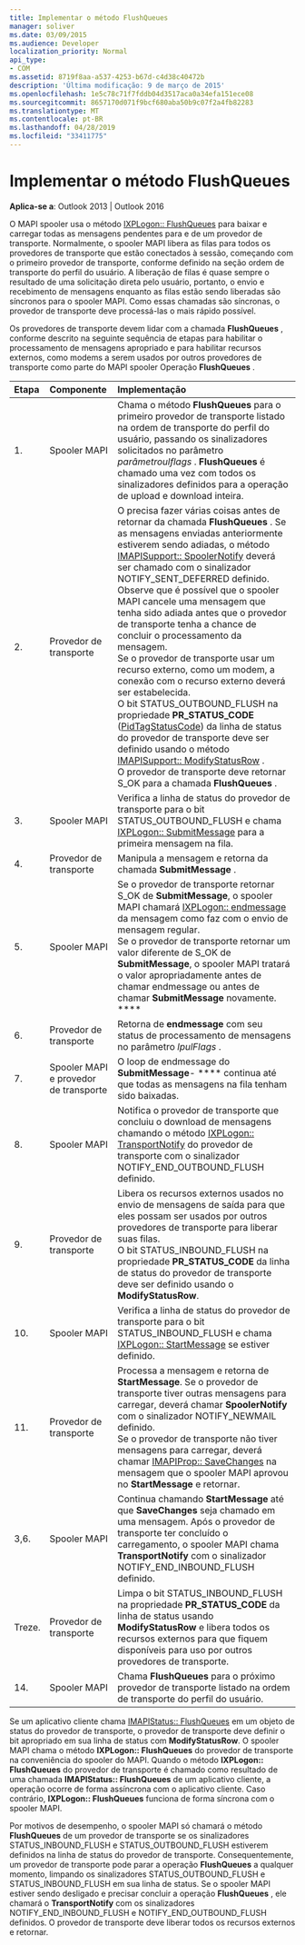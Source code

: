 ```yaml
---
title: Implementar o método FlushQueues
manager: soliver
ms.date: 03/09/2015
ms.audience: Developer
localization_priority: Normal
api_type:
- COM
ms.assetid: 8719f8aa-a537-4253-b67d-c4d38c40472b
description: 'Última modificação: 9 de março de 2015'
ms.openlocfilehash: 1e5c78c71f7fddb04d3517aca0a34efa151ece08
ms.sourcegitcommit: 8657170d071f9bcf680aba50b9c07f2a4fb82283
ms.translationtype: MT
ms.contentlocale: pt-BR
ms.lasthandoff: 04/28/2019
ms.locfileid: "33411775"
---
```

# <a name="implementing-the-flushqueues-method"></a>Implementar o método FlushQueues

  
  
**Aplica-se a**: Outlook 2013 | Outlook 2016 
  
O MAPI spooler usa o método [IXPLogon:: FlushQueues](ixplogon-flushqueues.md) para baixar e carregar todas as mensagens pendentes para e de um provedor de transporte. Normalmente, o spooler MAPI libera as filas para todos os provedores de transporte que estão conectados à sessão, começando com o primeiro provedor de transporte, conforme definido na seção ordem de transporte do perfil do usuário. A liberação de filas é quase sempre o resultado de uma solicitação direta pelo usuário, portanto, o envio e recebimento de mensagens enquanto as filas estão sendo liberadas são síncronos para o spooler MAPI. Como essas chamadas são síncronas, o provedor de transporte deve processá-las o mais rápido possível. 
  
Os provedores de transporte devem lidar com a chamada **FlushQueues** , conforme descrito na seguinte sequência de etapas para habilitar o processamento de mensagens apropriado e para habilitar recursos externos, como modems a serem usados por outros provedores de transporte como parte do MAPI spooler Operação **FlushQueues** . 
  
|**Etapa**|**Componente**|**Implementação**|
|:-----|:-----|:-----|
|1.  <br/> |Spooler MAPI  <br/> |Chama o método **FlushQueues** para o primeiro provedor de transporte listado na ordem de transporte do perfil do usuário, passando os sinalizadores solicitados no parâmetro _parâmetroulflags_ . **FlushQueues** é chamado uma vez com todos os sinalizadores definidos para a operação de upload e download inteira.  <br/> |
|2.  <br/> |Provedor de transporte  <br/> |O precisa fazer várias coisas antes de retornar da chamada **FlushQueues** . Se as mensagens enviadas anteriormente estiverem sendo adiadas, o método [IMAPISupport:: SpoolerNotify](imapisupport-spoolernotify.md) deverá ser chamado com o sinalizador NOTIFY_SENT_DEFERRED definido. Observe que é possível que o spooler MAPI cancele uma mensagem que tenha sido adiada antes que o provedor de transporte tenha a chance de concluir o processamento da mensagem.  <br/> Se o provedor de transporte usar um recurso externo, como um modem, a conexão com o recurso externo deverá ser estabelecida.  <br/> O bit STATUS_OUTBOUND_FLUSH na propriedade **PR_STATUS_CODE** ([PidTagStatusCode](pidtagstatuscode-canonical-property.md)) da linha de status do provedor de transporte deve ser definido usando o método [IMAPISupport:: ModifyStatusRow](imapisupport-modifystatusrow.md) .  <br/> O provedor de transporte deve retornar S_OK para a chamada **FlushQueues** .  <br/> |
|3.  <br/> |Spooler MAPI  <br/> |Verifica a linha de status do provedor de transporte para o bit STATUS_OUTBOUND_FLUSH e chama [IXPLogon:: SubmitMessage](ixplogon-submitmessage.md) para a primeira mensagem na fila.  <br/> |
|4.  <br/> |Provedor de transporte  <br/> |Manipula a mensagem e retorna da chamada **SubmitMessage** .  <br/> |
|5.  <br/> |Spooler MAPI  <br/> |Se o provedor de transporte retornar S_OK de **SubmitMessage**, o spooler MAPI chamará [IXPLogon:: endmessage](ixplogon-endmessage.md) da mensagem como faz com o envio de mensagem regular.  <br/> Se o provedor de transporte retornar um valor diferente de S_OK de **SubmitMessage**, o spooler MAPI tratará o valor apropriadamente antes de chamar endmessage ou antes de chamar **SubmitMessage** novamente. ****  <br/> |
|6.  <br/> |Provedor de transporte  <br/> |Retorna de **endmessage** com seu status de processamento de mensagens no parâmetro _lpulFlags_ .  <br/> |
|7.  <br/> |Spooler MAPI e provedor de transporte  <br/> |O loop de endmessage do **SubmitMessage**- **** continua até que todas as mensagens na fila tenham sido baixadas.  <br/> |
|8.  <br/> |Spooler MAPI  <br/> |Notifica o provedor de transporte que concluiu o download de mensagens chamando o método [IXPLogon:: TransportNotify](ixplogon-transportnotify.md) do provedor de transporte com o sinalizador NOTIFY_END_OUTBOUND_FLUSH definido.  <br/> |
|9.  <br/> |Provedor de transporte  <br/> |Libera os recursos externos usados no envio de mensagens de saída para que eles possam ser usados por outros provedores de transporte para liberar suas filas.  <br/> O bit STATUS_INBOUND_FLUSH na propriedade **PR_STATUS_CODE** da linha de status do provedor de transporte deve ser definido usando o **ModifyStatusRow**.  <br/> |
|10.  <br/> |Spooler MAPI  <br/> |Verifica a linha de status do provedor de transporte para o bit STATUS_INBOUND_FLUSH e chama [IXPLogon:: StartMessage](ixplogon-startmessage.md) se estiver definido.  <br/> |
|11.  <br/> |Provedor de transporte  <br/> |Processa a mensagem e retorna de **StartMessage**. Se o provedor de transporte tiver outras mensagens para carregar, deverá chamar **SpoolerNotify** com o sinalizador NOTIFY_NEWMAIL definido.  <br/> Se o provedor de transporte não tiver mensagens para carregar, deverá chamar [IMAPIProp:: SaveChanges](imapiprop-savechanges.md) na mensagem que o spooler MAPI aprovou no **StartMessage** e retornar.  <br/> |
|3,6.  <br/> |Spooler MAPI  <br/> |Continua chamando **StartMessage** até que **SaveChanges** seja chamado em uma mensagem. Após o provedor de transporte ter concluído o carregamento, o spooler MAPI chama **TransportNotify** com o sinalizador NOTIFY_END_INBOUND_FLUSH definido.  <br/> |
|Treze.  <br/> |Provedor de transporte  <br/> |Limpa o bit STATUS_INBOUND_FLUSH na propriedade **PR_STATUS_CODE** da linha de status usando **ModifyStatusRow** e libera todos os recursos externos para que fiquem disponíveis para uso por outros provedores de transporte.  <br/> |
|14.  <br/> |Spooler MAPI  <br/> |Chama **FlushQueues** para o próximo provedor de transporte listado na ordem de transporte do perfil do usuário.  <br/> |
   
Se um aplicativo cliente chama [IMAPIStatus:: FlushQueues](imapistatus-flushqueues.md) em um objeto de status do provedor de transporte, o provedor de transporte deve definir o bit apropriado em sua linha de status com **ModifyStatusRow**. O spooler MAPI chama o método **IXPLogon:: FlushQueues** do provedor de transporte na conveniência do spooler do MAPI. Quando o método **IXPLogon:: FlushQueues** do provedor de transporte é chamado como resultado de uma chamada **IMAPIStatus:: FlushQueues** de um aplicativo cliente, a operação ocorre de forma assíncrona com o aplicativo cliente. Caso contrário, **IXPLogon:: FlushQueues** funciona de forma síncrona com o spooler MAPI. 
  
Por motivos de desempenho, o spooler MAPI só chamará o método **FlushQueues** de um provedor de transporte se os sinalizadores STATUS_INBOUND_FLUSH e STATUS_OUTBOUND_FLUSH estiverem definidos na linha de status do provedor de transporte. Consequentemente, um provedor de transporte pode parar a operação **FlushQueues** a qualquer momento, limpando os sinalizadores STATUS_OUTBOUND_FLUSH e STATUS_INBOUND_FLUSH em sua linha de status. Se o spooler MAPI estiver sendo desligado e precisar concluir a operação **FlushQueues** , ele chamará o **TransportNotify** com os sinalizadores NOTIFY_END_INBOUND_FLUSH e NOTIFY_END_OUTBOUND_FLUSH definidos. O provedor de transporte deve liberar todos os recursos externos e retornar. 
  

